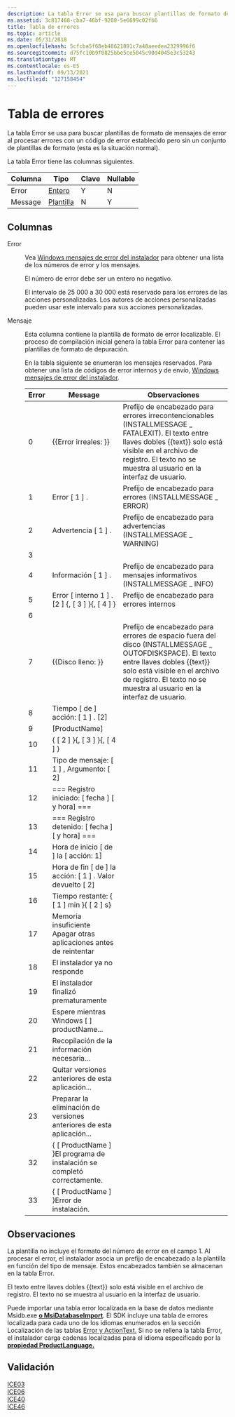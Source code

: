 ```yaml
---
description: La tabla Error se usa para buscar plantillas de formato de mensajes de error al procesar errores con un código de error establecido pero sin un conjunto de plantillas de formato (esta es la situación normal).
ms.assetid: 3c817468-cba7-46bf-9208-5e6699c02fb6
title: Tabla de errores
ms.topic: article
ms.date: 05/31/2018
ms.openlocfilehash: 5cfcba5f68eb48621891c7a48aeedea2329996f6
ms.sourcegitcommit: d75fc10b9f0825bbe5ce5045c90d4045e3c53243
ms.translationtype: MT
ms.contentlocale: es-ES
ms.lasthandoff: 09/13/2021
ms.locfileid: "127158454"
---
```

# <a name="error-table"></a>Tabla de errores

La tabla Error se usa para buscar plantillas de formato de mensajes de error al procesar errores con un código de error establecido pero sin un conjunto de plantillas de formato (esta es la situación normal).

La tabla Error tiene las columnas siguientes.



| Columna  | Tipo                     | Clave | Nullable |
|---------|--------------------------|-----|----------|
| Error   | [Entero](integer.md)   | Y   | N        |
| Message | [Plantilla](template.md) | N   | Y        |



 

## <a name="columns"></a>Columnas

<dl> <dt>

<span id="Error"></span><span id="error"></span><span id="ERROR"></span>Error
</dt> <dd>

Vea [Windows mensajes de error del instalador](windows-installer-error-messages.md) para obtener una lista de los números de error y los mensajes.

El número de error debe ser un entero no negativo.

El intervalo de 25 000 a 30 000 está reservado para los errores de las acciones personalizadas. Los autores de acciones personalizadas pueden usar este intervalo para sus acciones personalizadas.

</dd> <dt>

<span id="Message"></span><span id="message"></span><span id="MESSAGE"></span>Mensaje
</dt> <dd>

Esta columna contiene la plantilla de formato de error localizable. El proceso de compilación inicial genera la tabla Error para contener las plantillas de formato de depuración.

En la tabla siguiente se enumeran los mensajes reservados. Para obtener una lista de códigos de error internos y de envío, [Windows mensajes de error del instalador](windows-installer-error-messages.md).



| Error | Message                                                    | Observaciones                                                                                                                                                                                                      |
|-------|------------------------------------------------------------|--------------------------------------------------------------------------------------------------------------------------------------------------------------------------------------------------------------|
| 0     | {{Error irreales: }}                                          | Prefijo de encabezado para errores irrecontencionables (INSTALLMESSAGE \_ FATALEXIT). El texto entre llaves dobles {{text}} solo está visible en el archivo de registro. El texto no se muestra al usuario en la interfaz de usuario.                  |
| 1     | Error \[ 1 \] .                                               | Prefijo de encabezado para errores (INSTALLMESSAGE \_ ERROR)                                                                                                                                                             |
| 2     | Advertencia \[ 1 \] .                                             | Prefijo de encabezado para advertencias (INSTALLMESSAGE \_ WARNING)                                                                                                                                                         |
| 3     |                                                            |                                                                                                                                                                                                              |
| 4     | Información \[ 1 \] .                                                | Prefijo de encabezado para mensajes informativos (INSTALLMESSAGE \_ INFO)                                                                                                                                              |
| 5     | Error \[ interno 1 \] . \[2 \] {, \[ 3 \] }{, \[ 4 \] }              | Prefijo de encabezado para errores internos                                                                                                                                                                            |
| 6     |                                                            |                                                                                                                                                                                                              |
| 7     | {{Disco lleno: }}                                            | Prefijo de encabezado para errores de espacio fuera del disco (INSTALLMESSAGE \_ OUTOFDISKSPACE). El texto entre llaves dobles {{text}} solo está visible en el archivo de registro. El texto no se muestra al usuario en la interfaz de usuario. |
| 8     | Tiempo \[ de \] acción: \[ 1 \] . \[2\]                              |                                                                                                                                                                                                              |
| 9     | \[ProductName\]                                            |                                                                                                                                                                                                              |
| 10    | { \[ 2 \] }{, \[ 3 \] }{, \[ 4 \] }                                  |                                                                                                                                                                                                              |
| 11    | Tipo de mensaje: \[ 1 \] , Argumento: \[ 2\]                       |                                                                                                                                                                                                              |
| 12    | === Registro iniciado: \[ fecha \] \[ y hora\] ===                 |                                                                                                                                                                                                              |
| 13    | === Registro detenido: \[ fecha \] \[ y hora\] ===                 |                                                                                                                                                                                                              |
| 14    | Hora de inicio \[ de \] la \[ acción: 1\]                               |                                                                                                                                                                                                              |
| 15    | Hora de fin \[ de \] la acción: \[ 1 \] . Valor devuelto \[ 2\]           |                                                                                                                                                                                                              |
| 16    | Tiempo restante: { \[ 1 \] min }{ \[ 2 \] s}                    |                                                                                                                                                                                                              |
| 17    | Memoria insuficiente Apagar otras aplicaciones antes de reintentar |                                                                                                                                                                                                              |
| 18    | El instalador ya no responde                          |                                                                                                                                                                                                              |
| 19    | El instalador finalizó prematuramente                           |                                                                                                                                                                                                              |
| 20    | Espere mientras Windows \[ \] productName...    |                                                                                                                                                                                                              |
| 21    | Recopilación de la información necesaria...                          |                                                                                                                                                                                                              |
| 22    | Quitar versiones anteriores de esta aplicación...             |                                                                                                                                                                                                              |
| 23    | Preparar la eliminación de versiones anteriores de esta aplicación...  |                                                                                                                                                                                                              |
| 32    | { \[ ProductName \] }El programa de instalación se completó correctamente.            |                                                                                                                                                                                                              |
| 33    | { \[ ProductName \] }Error de instalación.                            |                                                                                                                                                                                                              |



 

</dd> </dl>

## <a name="remarks"></a>Observaciones

La plantilla no incluye el formato del número de error en el campo 1. Al procesar el error, el instalador asocia un prefijo de encabezado a la plantilla en función del tipo de mensaje. Estos encabezados también se almacenan en la tabla Error.

El texto entre llaves dobles {{text}} solo está visible en el archivo de registro. El texto no se muestra al usuario en la interfaz de usuario.

Puede importar una tabla error localizada en la base de datos mediante Msidb.exe [**o MsiDatabaseImport**](/windows/desktop/api/Msiquery/nf-msiquery-msidatabaseimporta). El SDK incluye una tabla de errores localizada para cada uno de los idiomas enumerados en la sección Localización de las tablas [Error y ActionText.](localizing-the-error-and-actiontext-tables.md) Si no se rellena la tabla Error, el instalador carga cadenas localizadas para el idioma especificado por la [**propiedad ProductLanguage.**](productlanguage.md)

## <a name="validation"></a>Validación

<dl>

[ICE03](ice03.md)  
[ICE06](ice06.md)  
[ICE40](ice40.md)  
[ICE46](ice46.md)  
</dl>

 

 




